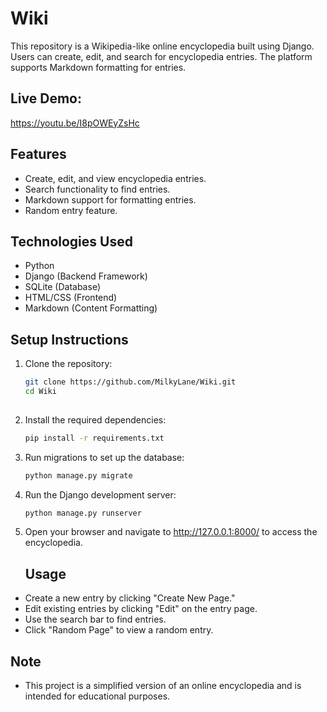 

# Wiki

This repository is a Wikipedia-like online encyclopedia built using Django. Users can create, edit, and search for encyclopedia entries. The platform supports Markdown formatting for entries.

## Live Demo: 
https://youtu.be/I8pOWEyZsHc

## Features
- Create, edit, and view encyclopedia entries.
- Search functionality to find entries.
- Markdown support for formatting entries.
- Random entry feature.

## Technologies Used
- Python
- Django (Backend Framework)
- SQLite (Database)
- HTML/CSS (Frontend)
- Markdown (Content Formatting)

## Setup Instructions
1. Clone the repository:
   ```bash
   git clone https://github.com/MilkyLane/Wiki.git
   cd Wiki
 
2. Install the required dependencies:
   ```bash
   pip install -r requirements.txt

3. Run migrations to set up the database:
   ```bash
   python manage.py migrate

4. Run the Django development server:
   ```bash
   python manage.py runserver

5. Open your browser and navigate to http://127.0.0.1:8000/ to access the encyclopedia.

   ## Usage
- Create a new entry by clicking "Create New Page."
- Edit existing entries by clicking "Edit" on the entry page.
- Use the search bar to find entries.
- Click "Random Page" to view a random entry.

## Note
- This project is a simplified version of an online encyclopedia and is intended for educational purposes.
